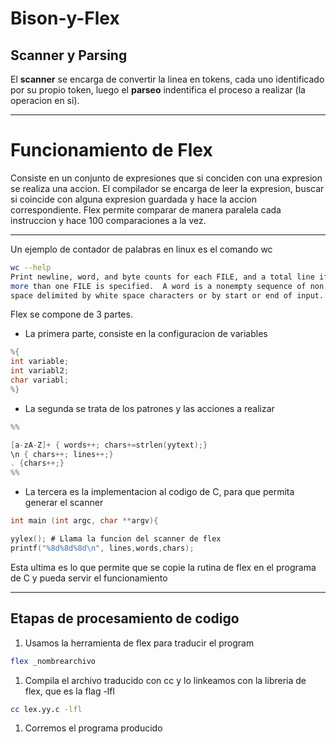 # Bison-y-Flex
## Scanner y Parsing

El **scanner** se encarga de convertir la linea en tokens, cada uno identificado por su propio token, luego el **parseo** indentifica el proceso a realizar (la operacion en si).

---

# Funcionamiento de Flex

Consiste en un conjunto de expresiones que si conciden con una expresion se realiza una accion. El compilador se encarga de leer la expresion, buscar si coincide con alguna expresion guardada y hace la accion correspondiente. Flex permite comparar de manera paralela cada instruccion y hace 100 comparaciones a la vez.

---

Un ejemplo de contador de palabras en linux es el comando wc

```bash
wc --help
Print newline, word, and byte counts for each FILE, and a total line if
more than one FILE is specified.  A word is a nonempty sequence of non white
space delimited by white space characters or by start or end of input.

```

Flex se compone de 3 partes.

- La primera parte, consiste en la configuracion de variables

```c
%{
int variable;
int variabl2;
char variabl;
%}
```

- La segunda se trata de los patrones y las acciones a realizar

```c
%%

[a-zA-Z]+ { words++; chars+=strlen(yytext);}
\n { chars++; lines++;}
. {chars++;}
%%
```

- La tercera es la implementacion al codigo de C, para que permita generar el scanner

```c
int main (int argc, char **argv){

yylex(); # Llama la funcion del scanner de flex
printf("%8d%8d%8d\n", lines,words,chars);
```

Esta ultima es lo que permite que se copie la rutina de flex en el programa de C y pueda servir el funcionamiento

---

## Etapas de procesamiento de codigo

1. Usamos la herramienta de flex para traducir el program

```bash
flex _nombrearchivo
```

1. Compila el archivo traducido con cc y lo linkeamos con la libreria de flex, que es la flag -lfl 

```bash
cc lex.yy.c -lfl
```

1. Corremos el programa producido